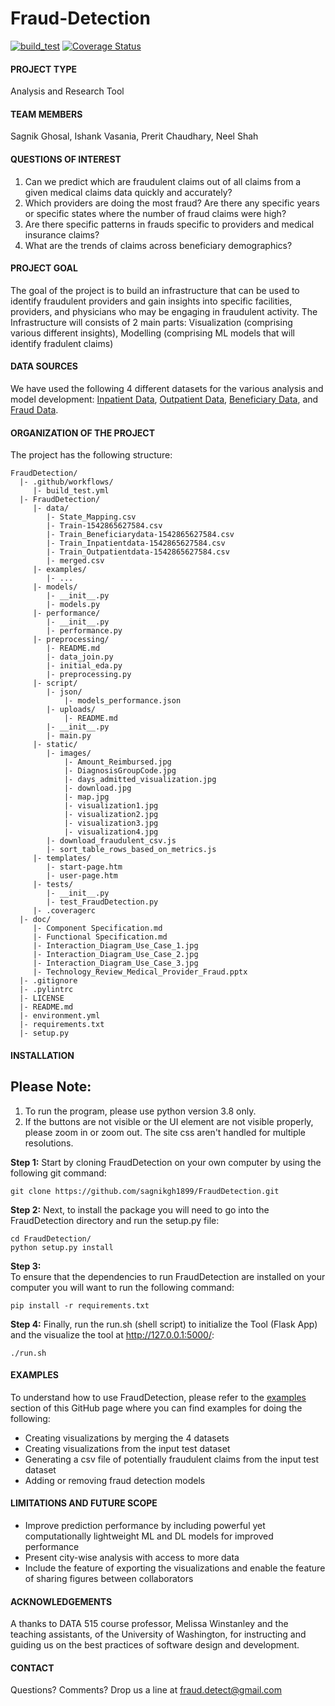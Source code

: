 # Fraud-Detection

[![build_test](https://github.com/sagnikgh1899/FraudDetection/actions/workflows/build_test.yml/badge.svg)](https://github.com/sagnikgh1899/FraudDetection/actions/workflows/build_test.yml)
[![Coverage Status](https://coveralls.io/repos/github/sagnikgh1899/FraudDetection/badge.svg?branch=main)](https://coveralls.io/github/sagnikgh1899/FraudDetection?branch=main)


#### PROJECT TYPE
Analysis and Research Tool

#### TEAM MEMBERS
Sagnik Ghosal, Ishank Vasania, Prerit Chaudhary, Neel Shah

#### QUESTIONS OF INTEREST
1. Can we predict which are fraudulent claims out of all claims from a given medical claims data quickly and accurately?
2. Which providers are doing the most fraud? Are there any specific years or specific states where the number of fraud claims were high?
3. Are there specific patterns in frauds specific to providers and medical insurance claims? 
4. What are the trends of claims across beneficiary demographics?

#### PROJECT GOAL
The goal of the project is to build an infrastructure that can be used to identify fraudulent providers and gain insights into specific facilities, providers, and physicians who may be engaging in fraudulent activity. The Infrastructure will consists of 2 main parts: Visualization (comprising various different insights), Modelling (comprising ML models that will identify fradulent claims)

#### DATA SOURCES
We have used the following 4 different datasets for the various analysis and model development: [Inpatient Data](https://www.kaggle.com/code/rohitrox/medical-provider-fraud-detection/data?select=Train_Inpatientdata-1542865627584.csv), [Outpatient Data](https://www.kaggle.com/code/rohitrox/medical-provider-fraud-detection/data?select=Train_Outpatientdata-1542865627584.csv), [Beneficiary Data](https://www.kaggle.com/code/rohitrox/medical-provider-fraud-detection/data?select=Train_Beneficiarydata-1542865627584.csv), and [Fraud Data](https://www.kaggle.com/code/rohitrox/medical-provider-fraud-detection/data?select=Train-1542865627584.csv). 

#### ORGANIZATION OF THE PROJECT
The project has the following structure:

    FraudDetection/
      |- .github/workflows/
         |- build_test.yml
      |- FraudDetection/
         |- data/
            |- State_Mapping.csv
            |- Train-1542865627584.csv
            |- Train_Beneficiarydata-1542865627584.csv
            |- Train_Inpatientdata-1542865627584.csv
            |- Train_Outpatientdata-1542865627584.csv
            |- merged.csv
         |- examples/
            |- ...
         |- models/
            |- __init__.py
            |- models.py
         |- performance/
            |- __init__.py
            |- performance.py
         |- preprocessing/
            |- README.md
            |- data_join.py
            |- initial_eda.py
            |- preprocessing.py
         |- script/
            |- json/
                |- models_performance.json
            |- uploads/
                |- README.md
            |- __init__.py
            |- main.py
         |- static/
            |- images/
                |- Amount_Reimbursed.jpg
                |- DiagnosisGroupCode.jpg
                |- days_admitted_visualization.jpg
                |- download.jpg
                |- map.jpg
                |- visualization1.jpg
                |- visualization2.jpg
                |- visualization3.jpg
                |- visualization4.jpg
            |- download_fraudulent_csv.js
            |- sort_table_rows_based_on_metrics.js
         |- templates/
            |- start-page.htm
            |- user-page.htm
         |- tests/
            |- __init__.py
            |- test_FraudDetection.py
         |- .coveragerc
      |- doc/
         |- Component Specification.md
         |- Functional Specification.md
         |- Interaction_Diagram_Use_Case_1.jpg
         |- Interaction_Diagram_Use_Case_2.jpg
         |- Interaction_Diagram_Use_Case_3.jpg
         |- Technology_Review_Medical_Provider_Fraud.pptx
      |- .gitignore
      |- .pylintrc
      |- LICENSE
      |- README.md
      |- environment.yml
      |- requirements.txt
      |- setup.py


#### INSTALLATION

## Please Note:
1. To run the program, please use python version 3.8 only.
2. If the buttons are not visible or the UI element are not visible properly, please zoom in or zoom out. The site css aren't handled for multiple resolutions.

**Step 1:**
Start by cloning FraudDetection on your own computer by using the following git command:

```
git clone https://github.com/sagnikgh1899/FraudDetection.git
```

**Step 2:**
Next, to install the package you will need to go into the FraudDetection directory and run the setup.py file:
 
```
cd FraudDetection/
python setup.py install
```

**Step 3:**    
To ensure that the dependencies to run FraudDetection are installed on your computer you will want to run the following command:

```
pip install -r requirements.txt
```

**Step 4:**
Finally, run the run.sh (shell script) to initialize the Tool (Flask App) and the visualize the tool at http://127.0.0.1:5000/:

```
./run.sh
```

#### EXAMPLES
To understand how to use FraudDetection, please refer to 
the [examples](https://github.com/sagnikgh1899/FraudDetection/tree/main/FraudDetection/examples) section of this GitHub page where you can find 
examples for doing the following:
- Creating visualizations by merging the 4 datasets
- Creating visualizations from the input test dataset
- Generating a csv file of potentially fraudulent claims from the input test dataset
- Adding or removing fraud detection models


#### LIMITATIONS AND FUTURE SCOPE
- Improve prediction performance by including powerful yet computationally lightweight ML and DL models for improved performance
- Present city-wise analysis with access to more data
- Include the feature of exporting the visualizations and enable the feature of sharing figures between collaborators

#### ACKNOWLEDGEMENTS
A thanks to DATA 515 course professor, Melissa Winstanley and the teaching assistants, of the University of Washington, for instructing and guiding us on the best practices of software design and development.

#### CONTACT
Questions? Comments? Drop us a line at fraud.detect@gmail.com
